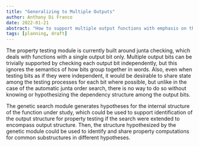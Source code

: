```yaml
---
title: "Generalizing to Multiple Outputs"
author: Anthony Di Franco
date: 2022-01-21
abstract: "How to support multiple output functions with emphasis on the property testing module."
tags: [planning, draft]
---
```


The property testing module is currently built around junta checking, which deals with functions with a single output bit only. Multiple output bits can be trivially supported by checking each output bit independently, but this ignores the semantics of how bits group together in words. Also, even when testing bits as if they were independent, it would be desirable to share state among the testing processes for each bit where possible, but unlike in the case of the automatic junta order search, there is no way to do so without knowing or hypothesizing the dependency structure among the output bits.

The genetic search module generates hypotheses for the internal structure of the function under study, which could be used to support identification of the output structure for property testing if the search were extended to encompass output structure. Then, the structure hypothesized by the genetic module could be used to identify and share property computations for common substructures in different hypotheses.
 
